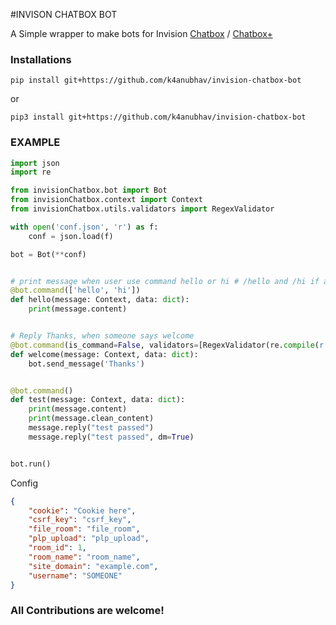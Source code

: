 #INVISON CHATBOX BOT

A Simple wrapper to make bots for Invision [Chatbox](https://invisioncommunity.com/files/file/7465-chatbox-free/) / [Chatbox+](https://invisioncommunity.com/files/file/9342-chatbox/)


### Installations
    pip install git+https://github.com/k4anubhav/invision-chatbox-bot
or

    pip3 install git+https://github.com/k4anubhav/invision-chatbox-bot

### EXAMPLE
```python
import json
import re

from invisionChatbox.bot import Bot
from invisionChatbox.context import Context
from invisionChatbox.utils.validators import RegexValidator

with open('conf.json', 'r') as f:
    conf = json.load(f)

bot = Bot(**conf)


# print message when user use command hello or hi # /hello and /hi if activator is `/`
@bot.command(['hello', 'hi'])
def hello(message: Context, data: dict):
    print(message.content)


# Reply Thanks, when someone says welcome 
@bot.command(is_command=False, validators=[RegexValidator(re.compile(r'welcome', re.IGNORECASE))])
def welcome(message: Context, data: dict):
    bot.send_message('Thanks')


@bot.command()
def test(message: Context, data: dict):
    print(message.content)
    print(message.clean_content)
    message.reply("test passed")
    message.reply("test passed", dm=True)


bot.run()
```
Config
```json
{
    "cookie": "Cookie here",
    "csrf_key": "csrf_key",
    "file_room": "file_room",
    "plp_upload": "plp_upload",
    "room_id": 1,
    "room_name": "room_name",
    "site_domain": "example.com",
    "username": "SOMEONE"
}
```

### All Contributions are welcome! 
